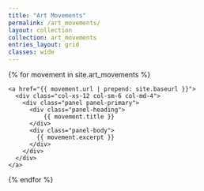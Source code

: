 ```yaml
---
title: "Art Movements"
permalink: /art_movements/
layout: collection
collection: art_movements
entries_layout: grid
classes: wide
---
```


<div class="row">

  {% for movement in site.art_movements %}
    
    <a href="{{ movement.url | prepend: site.baseurl }}">
      <div class="col-xs-12 col-sm-6 col-md-4">
        <div class="panel panel-primary">
          <div class="panel-heading">
              {{ movement.title }}
          </div>
          <div class="panel-body">
            {{ movement.excerpt }}
          </div>
        </div>
      </div>
    </a>

  {% endfor %}

</div>

